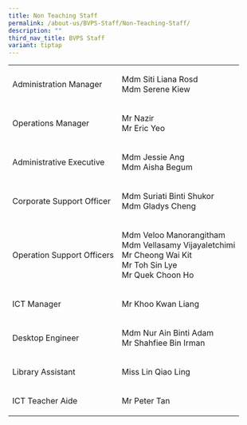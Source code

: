 ```yaml
---
title: Non Teaching Staff
permalink: /about-us/BVPS-Staff/Non-Teaching-Staff/
description: ""
third_nav_title: BVPS Staff
variant: tiptap
---
```

<table style="minWidth: 50px">
<colgroup>
<col>
<col>
</colgroup>
<tbody>
<tr>
<td rowspan="1" colspan="1">
<p>Administration Manager</p>
</td>
<td rowspan="1" colspan="1">
<p>Mdm Siti Liana Rosd
<br>Mdm Serene Kiew</p>
</td>
</tr>
<tr>
<td rowspan="1" colspan="1">
<p>Operations Manager</p>
</td>
<td rowspan="1" colspan="1">
<p>Mr Nazir
<br>Mr Eric Yeo</p>
</td>
</tr>
<tr>
<td rowspan="1" colspan="1">
<p>Administrative Executive</p>
</td>
<td rowspan="1" colspan="1">
<p>Mdm Jessie Ang
<br>Mdm Aisha Begum</p>
</td>
</tr>
<tr>
<td rowspan="1" colspan="1">
<p>Corporate Support Officer</p>
</td>
<td rowspan="1" colspan="1">
<p>Mdm Suriati Binti Shukor
<br>Mdm Gladys Cheng</p>
</td>
</tr>
<tr>
<td rowspan="1" colspan="1">
<p>Operation Support Officers</p>
</td>
<td rowspan="1" colspan="1">
<p>Mdm Veloo Manorangitham
<br>Mdm Vellasamy Vijayaletchimi
<br>Mr Cheong Wai Kit
<br>Mr Toh Sin Lye
<br>Mr Quek Choon Ho</p>
</td>
</tr>
<tr>
<td rowspan="1" colspan="1">
<p>ICT Manager</p>
</td>
<td rowspan="1" colspan="1">
<p>Mr Khoo Kwan Liang</p>
</td>
</tr>
<tr>
<td rowspan="1" colspan="1">
<p>Desktop Engineer</p>
</td>
<td rowspan="1" colspan="1">
<p>Mdm Nur Ain Binti Adam
<br>Mr Shahfiee Bin Irman</p>
</td>
</tr>
<tr>
<td rowspan="1" colspan="1">
<p>Library Assistant</p>
</td>
<td rowspan="1" colspan="1">
<p>Miss Lin Qiao Ling</p>
</td>
</tr>
<tr>
<td rowspan="1" colspan="1">
<p>ICT Teacher Aide</p>
</td>
<td rowspan="1" colspan="1">
<p>Mr Peter Tan</p>
</td>
</tr>
</tbody>
</table>
<p></p>